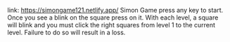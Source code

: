 link: https://simongame121.netlify.app/
Simon Game press any key to start.
Once you see a blink on the square press on it. 
With each level, a square will blink and you must click the right squares from level 1 to the current level.
Failure to do so will result in a loss.
